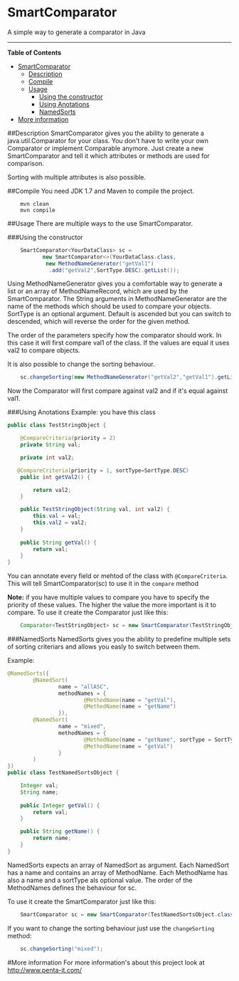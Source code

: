 SmartComparator
===============

A simple way to generate a comparator in Java

------------------------

**Table of Contents**  

- [SmartComparator](#smartcomparator)
	- [Description](#description)
	- [Compile](#compile)
	- [Usage](#usage)
		- [Using the constructor](#using-the-constructor)
		- [Using Anotations](#using-anotations)
		- [NamedSorts](#namedsorts)
- [More information](#more-information)

##Description
SmartComparator gives you the ability to generate a java.util.Comparator for your class. You don't have to write your own Comparator or implement Comparable anymore. Just create a new SmartComparator and tell it which attributes or methods are used for comparison.

Sorting with multiple attributes is also possible.

##Compile
You need JDK 1.7 and Maven to compile the project.
```shell
    mvn clean
    mvn compile
```
##Usage
There are multiple ways to the use SmartComparator.

###Using the constructor
```Java
    SmartComparator<YourDataClass> sc =
           new SmartComparator<>(YourDataClass.class,
            new MethodNameGenerator("getVal1")
             .add("getVal2",SortType.DESC).getList());
```

Using MethodNameGenerator gives you a comfortable way to generate a list or an array of MethodNameRecord, which are used by the SmartComparator.
The String arguments in MethodNameGenerator are the name of the methods which should be used to compare your objects. SortType is an optional argument. Default is ascended but you can switch to descended, which will reverse the order for the given method.

The order of the parameters specify how the comparator should work. In this case it will first compare val1 of the class. If the values are equal it uses val2 to compare objects.

It is also possible to change the sorting behaviour.
```Java
    sc.changeSorting(new MethodNameGenerator("getVal2","getVal1").getList());
```
Now the Comparator will first compare against val2 and if it's equal against val1.

###Using Anotations
Example: you have this class
```Java
public class TestStringObject {

    @CompareCriteria(priority = 2)
    private String val;

    private int val2;

   @CompareCriteria(priority = 1, sortType=SortType.DESC)
    public int getVal2() {

        return val2;
    }

    public TestStringObject(String val, int val2) {
        this.val = val;
        this.val2 = val2;
    }
   
    public String getVal() {
        return val;
    }  
}
```
You can annotate every field or mehtod of the class with  `@CompareCriteria`. This will tell SmartComparator(sc) to use it in the `compare` method

**Note:** if you have multiple values to compare you have to specify the priority of these values. The higher the value the more important is it to compare. 
To use it create the Comparator just like this:
```Java
    Comparator<TestStringObject> sc = new SmartComparator(TestStringObject.class);
```
###NamedSorts
NamedSorts gives you the ability to predefine multiple sets of sorting criteriars and allows you easly to switch between them.

Example:
```Java
@NamedSorts({
        @NamedSort(
                name = "allASC",
                methodNames = {
                        @MethodName(name = "getVal"),
                        @MethodName(name = "getName")
                }),
        @NamedSort(
                name = "mixed",
                methodNames = {
                        @MethodName(name = "getName", sortType = SortType.DESC),
                        @MethodName(name = "getVal")
                }
        )
})
public class TestNamedSortsObject {

    Integer val;
    String name;
   
    public Integer getVal() {
        return val;
    }

    public String getName() {
        return name;
    }  
}
```

NamedSorts expects an array of NamedSort as argument. Each NamedSort has a name and contains an array of MethodName. Each MethodName has also a name and a sortType als optional value. The order of the MethodNames defines the behaviour for sc.

To use it create the SmartComparator just like this:
```Java
    SmartComparator sc = new SmartComparator(TestNamedSortsObject.class, "allASC");
```

If you want to change the sorting behaviour just use the `changeSorting` method:
```Java
    sc.changeSorting("mixed");
```

#More information
For more information's about this project look at http://www.penta-it.com/
